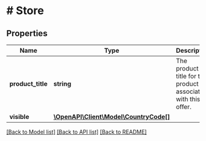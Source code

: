 # # Store

## Properties

Name | Type | Description | Notes
------------ | ------------- | ------------- | -------------
**product_title** | **string** | The product title for the product associated with this offer. | [optional]
**visible** | [**\OpenAPI\Client\Model\CountryCode[]**](CountryCode.md) |  |

[[Back to Model list]](../../README.md#models) [[Back to API list]](../../README.md#endpoints) [[Back to README]](../../README.md)
